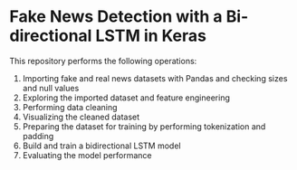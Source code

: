 # Fake News Detection with a Bi-directional LSTM in Keras

This repository performs the following operations:
1. Importing fake and real news datasets with Pandas and checking sizes and null values
2. Exploring the imported dataset and feature engineering
3. Performing data cleaning
4. Visualizing the cleaned dataset
5. Preparing the dataset for training by performing tokenization and padding
6. Build and train a bidirectional LSTM model
7. Evaluating the model performance
